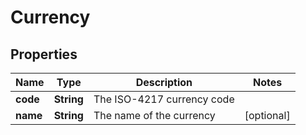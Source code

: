 

# Currency


## Properties

| Name | Type | Description | Notes |
|------------ | ------------- | ------------- | -------------|
|**code** | **String** | The ISO-4217 currency code |  |
|**name** | **String** | The name of the currency |  [optional] |



